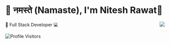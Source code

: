 <h1 align="left">🙏 नमस्ते (Namaste), I'm Nitesh Rawat🤖</h1>

<img align="right" src="https://github-readme-stats.vercel.app/api?username=connectnitesh&show_icons=true&icon_color=00FFFF&text_color=F4F4F4&bg_color=00000000&ring_color=00FFFF&hide_title=true&hide_border=false" />


🌟 Full Stack Developer 💻 

![Profile Visitors](https://komarev.com/ghpvc/?username=connectnitesh&color=008B8B&style=plastic&label=Visitors)

